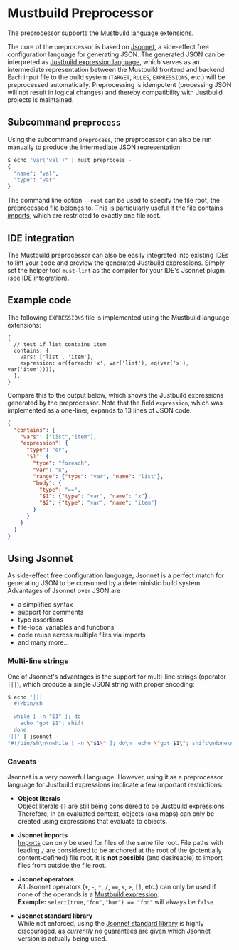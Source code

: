 # Mustbuild Preprocessor

The preprocessor supports the [Mustbuild language extensions](./must-lang.md).

The core of the preprocessor is based on [Jsonnet](https://jsonnet.org/), a
side-effect free configuration language for generating JSON. The generated JSON
can be interpreted as [Justbuild expression
language](https://github.com/just-buildsystem/justbuild/blob/master/doc/concepts/expressions.md),
which serves as an intermediate representation between the Mustbuild frontend
and backend. Each input file to the build system (`TARGET`, `RULES`,
`EXPRESSIONS`, etc.) will be preprocessed automatically. Preprocessing is
idempotent (processing JSON will not result in logical changes) and thereby
compatibility with Justbuild projects is maintained.

## Subcommand `preprocess`

Using the subcommand `preprocess`, the preprocessor can also be run manually to
produce the intermediate JSON representation:

```sh
$ echo "var('val')" | must preprocess -
{
  "name": "val",
  "type": "var"
}
```

The command line option `--root` can be used to specify the file root, the
preprocessed file belongs to. This is particularly useful if the file contains
[imports](https://jsonnet.org/learning/tutorial.html#imports), which are
restricted to exactly one file root.

## IDE integration

The Mustbuild preprocessor can also be easily integrated into existing IDEs to
lint your code and preview the generated Justbuild expressions. Simply set the
helper tool `must-lint` as the compiler for your IDE's Jsonnet plugin (see [IDE
integration](../ide/README.md)).

## Example code

The following `EXPRESSIONS` file is implemented using the Mustbuild language
extensions:

```jsonnet
{
  // test if list contains item
  contains: {
    vars: ['list', 'item'],
    expression: or(foreach('x', var('list'), eq(var('x'), var('item')))),
  },
}
```

Compare this to the output below, which shows the Justbuild expressions
generated by the preprocessor. Note that the field `expression`, which was
implemented as a one-liner, expands to 13 lines of JSON code.

```json
{
  "contains": {
    "vars": ["list","item"],
    "expression": {
      "type": "or",
      "$1": {
        "type": "foreach",
        "var": "x",
        "range": {"type": "var", "name": "list"},
        "body": {
          "type": "==",
          "$1": {"type": "var", "name": "x"},
          "$2": {"type": "var", "name": "item"}
        }
      }
    }
  }
}
```

## Using Jsonnet

As side-effect free configuration language, Jsonnet is a perfect match for
generating JSON to be consumed by a deterministic build system. Advantages of
Jsonnet over JSON are
- a simplified syntax
- support for comments
- type assertions
- file-local variables and functions
- code reuse across multiple files via imports
- and many more...

### Multi-line strings

One of Jsonnet's advantages is the support for multi-line strings (operator
`|||`), which produce a single JSON string with proper encoding:

```sh
$ echo '|||
  #!/bin/sh

  while [ -n "$1" ]; do
    echo "got $1"; shift
  done
|||' | jsonnet -
"#!/bin/sh\n\nwhile [ -n \"$1\" ]; do\n  echo \"got $1\"; shift\ndone\n"
```

### Caveats

Jsonnet is a very powerful language. However, using it as a preprocessor
language for Justbuild expressions implicate a few important restrictions:

- **Object literals**  
  Object literals `{}` are still being considered to be Justbuild expressions.
  Therefore, in an evaluated context, objects (aka maps) can only be created
  using expressions that evaluate to objects.

- **Jsonnet imports**  
  [Imports](https://jsonnet.org/learning/tutorial.html#imports) can only be used
  for files of the same file root. File paths with leading `/` are considered to
  be anchored at the root of the (potentially content-defined) file root. It is
  **not possible** (and desireable) to import files from outside the file root.

- **Jsonnet operators**  
  All Jsonnet operators (`+`, `-`, `*`, `/`, `==`, `<`, `>`, `[]`, etc.)
  can only be used if none of the operands is a
  [Mustbuild expression](./doc/must-lang.md#expressions).  
  **Example:** `select(true,"foo","bar") == "foo"` will always be `false`

- **Jsonnet standard library**  
  While not enforced, using the [Jsonnet standard
  library](https://jsonnet.org/ref/stdlib.html) is highly discouraged, as
  *currently* no guarantees are given which Jsonnet version is actually being
  used.
